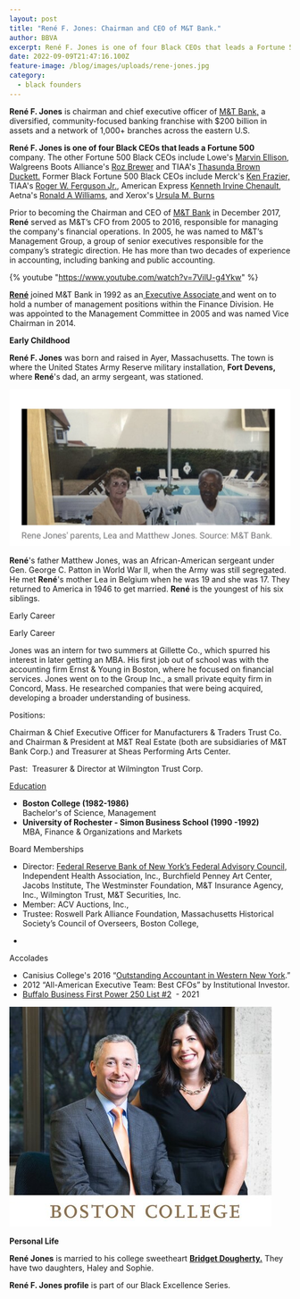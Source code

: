 ```yaml
---
layout: post
title: "René F. Jones: Chairman and CEO of M&T Bank."
author: BBVA
excerpt: René F. Jones is one of four Black CEOs that leads a Fortune 500 company.
date: 2022-09-09T21:47:16.100Z
feature-image: /blog/images/uploads/rene-jones.jpg
category:
  - black founders
---
```

**René F. Jones** is chairman and chief executive officer of [M&T Bank,](https://newsroom.mtb.com/rene-f-jones) a diversified, community-focused banking franchise with $200 billion in assets and a network of 1,000+ branches across the eastern U.S.

**René F. Jones is one of four Black CEOs that leads a Fortune 500** company. The other Fortune 500 Black CEOs include Lowe's [Marvin Ellison](https://blackventures.org/blog/black%20founders/2022/07/15/marvin-ellison-ceo-of-lowes/), Walgreens Boots Alliance's [Roz Brewer](https://blackventures.org/blog/black%20founders/2022/07/22/rosalind-brewer-ceo-of-walgreens-boots-alliance/) and TIAA's [Thasunda Brown Duckett.](https://blackventures.org/blog/black%20founders/2022/07/29/thasunda-brown-duckett-ceo-of-tiaa/) Former Black Fortune 500 Black CEOs include Merck's [Ken Frazier,](https://blackventures.org/blog/uncategorized/2022/07/08/kenneth-frazier-former-ceo-of-merck-co/) TIAA's [Roger W. Ferguson Jr.](https://blackventures.org/blog/black%20founders/2022/06/24/roger-w-ferguson-jr-former-ceo-of-teachers-insurance-and-annuity-association-of-america-tiaa/), American Express [Kenneth Irvine Chenault](https://blackventures.org/blog/black%20founders/2022/06/17/kenneth-irvine-chenault-former-ceo-of-american-express/), Aetna's [Ronald A Williams](https://blackventures.org/blog/black%20founders/2022/06/10/ronald-a-williams-the-turnaround-king/), and Xerox's [Ursula M. Burns](https://blackventures.org/blog/black%20founders/2022/06/01/ursula-m-burns-the-first-african-american-woman-ceo-of-a-fortune-500-company/)

Prior to becoming the Chairman and CEO of [](https://newsroom.mtb.com/rene-f-jones)[M&T Bank](https://www3.mtb.com/) in December 2017, **René** served as M&T’s CFO from 2005 to 2016, responsible for managing the company's financial operations. In 2005, he was named to M&T’s Management Group, a group of senior executives responsible for the company’s strategic direction. He has more than two decades of experience in accounting, including banking and public accounting.

{% youtube "https://www.youtube.com/watch?v=7VilU-g4Ykw" %}

**[René](https://www.businessroundtable.org/about-us/members/ren%C3%A9-f-jones-chairman-and-chief-executive-officer-mt-bank)** joined M&T Bank in 1992 as an[ Executive Associate ](https://www3.mtb.com/careers/executive-associate-training-program)and went on to hold a number of management positions within the Finance Division. He was appointed to the Management Committee in 2005 and was named Vice Chairman in 2014.

**Early Childhood**

**René F. Jones** was born and raised in Ayer, Massachusetts. The town is where the United States Army Reserve military installation, **Fort Devens,** where **René**'s dad, an army sergeant, was stationed. 

![](/blog/images/uploads/rene-jones-parents.jpeg "René F. Jones Parents")

**René**'s father Matthew Jones, was an African-American sergeant under Gen. George C. Patton in World War II, when the Army was still segregated. He met **René**'s mother Lea in Belgium when he was 19 and she was 17. They returned to America in 1946 to get married. **René** is the youngest of his six siblings.

E﻿arly Career

<!-- wp:paragraph -->

Early Career

<!-- /wp:paragraph -->

<!-- wp:paragraph -->

Jones was an intern for two summers at Gillette Co., which spurred his interest in later getting an MBA. His first job out of school was with the accounting firm Ernst & Young in Boston, where he focused on financial services. Jones went on to the Group Inc., a small private equity firm in Concord, Mass. He researched companies that were being acquired, developing a broader understanding of business.

<!-- /wp:paragraph -->

P﻿ositions:

Chairman & Chief Executive Officer for Manufacturers & Traders Trust Co. and Chairman & President at M&T Real Estate (both are subsidiaries of M&T Bank Corp.) and Treasurer at Sheas Performing Arts Center.

Past:  Treasurer & Director at Wilmington Trust Corp.

<!-- wp:paragraph -->

[Education](https://www.linkedin.com/in/rene-jones-/)

<!-- /wp:paragraph -->

<!-- wp:list -->

* **Boston College (1982-1986)**\
  Bachelor's of Science, Management
* **University of Rochester - Simon Business School (1990 -1992)**\
  MBA, Finance & Organizations and Markets

<!-- /wp:list -->

<!-- wp:paragraph -->

Board Memberships

<!-- /wp:paragraph -->

<!-- wp:list -->

* Director: [Federal Reserve Bank of New York’s Federal Advisory Council,](https://www.newyorkfed.org/aboutthefed/orgchart/board/rjones) Independent Health Association, Inc., Burchfield Penney Art Center, Jacobs Institute, The Westminster Foundation, M&T Insurance Agency, Inc., Wilmington Trust, M&T Securities, Inc.
* Member: ACV Auctions, Inc.,
* Trustee: Roswell Park Alliance Foundation, Massachusetts Historical Society’s Council of Overseers, Boston College,

<!-- /wp:list -->

<!-- wp:list -->

*

<!-- /wp:list -->

<!-- wp:paragraph -->

Accolades

<!-- /wp:paragraph -->

<!-- wp:list -->

* Canisius College's 2016 “[Outstanding Accountant in Western New York](https://www.canisius.edu/news/canisius-college-accounting-society-banquet-to-be-held-april-28).”[](https://www.bizjournals.com/buffalo/news/2021/03/02/buffalo-business-first-complete-power-250.html)
* 2﻿012 “All-American Executive Team: Best CFOs” by Institutional Investor.
* [﻿Buffalo Business First Power 250 List #2](https://www.bizjournals.com/buffalo/news/2021/03/02/buffalo-business-first-complete-power-250.html) ﻿ - 2021

<!-- /wp:list -->

![](/blog/images/uploads/rene-jones-boston-colleg.jpg)

**P﻿ersonal Life**

**René Jones** is married to his college sweetheart **[Bridget Dougherty.](https://www.youtube.com/watch?v=7VilU-g4Ykw)** They have two daughters, Haley and Sophie. 

**René F. Jones profile** is part of our Black Excellence Series.